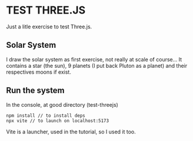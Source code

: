 # TEST THREE.JS

Just a litle exercise to test Three.js.

## Solar System

I draw the solar system as first exercise, not really at scale of course...
It contains a star (the sun), 9 planets (I put back Pluton as a planet) and their respectives moons if exist.

## Run the system

In the console, at good directory (test-threejs)

```
npm install // to install deps
npx vite // to launch on localhost:5173
```

Vite is a launcher, used in the tutorial, so I used it too.
